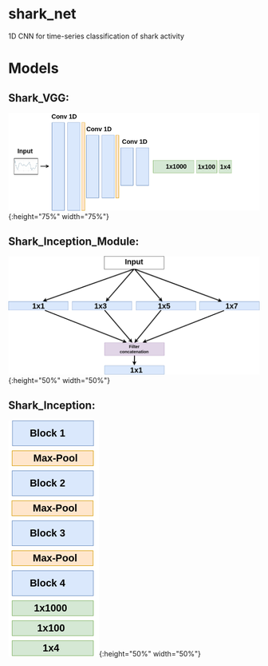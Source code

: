 # shark_net
1D CNN for time-series classification of shark activity


# Models
## Shark_VGG:<br>
![shark_vgg](https://github.com/tony-mtz/shark_net/blob/master/images/cnn_vgg.png){:height="75%" width="75%"}
<br>
## Shark_Inception_Module:<br>
![shark_incp](https://github.com/tony-mtz/shark_net/blob/master/images/incp_mod.png){:height="50%" width="50%"}
<br>
## Shark_Inception:<br>
![overlay](https://github.com/tony-mtz/shark_net/blob/master/images/incp_model.png){:height="50%" width="50%"}
